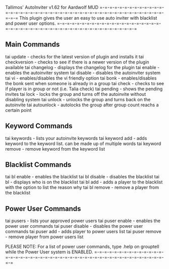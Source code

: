  Tallimos' AutoInviter v1.62 for Aardwolf MUD
=-=-=-=-=-=-=-=-=-=-=-=-=-=-=-=-=-=-=-=-=-=-=-=-=-=-=-=-=-=-=-=-=-=-=-=-=-=-=-=-=-=-=-=-=-=-=-=
This plugin gives the user an easy to use auto inviter with blacklist and power user options.
=-=-=-=-=-=-=-=-=-=-=-=-=-=-=-=-=-=-=-=-=-=-=-=-=-=-=-=-=-=-=-=-=-=-=-=-=-=-=-=-=-=-=-=-=-=-=-=

Main Commands
-------------
tai update                   - checks for the latest version of plugin and installs it
tai checkversion             - checks to see if there is a newer version of the plugin available
tai changelog                - displays the changelog for the plugin
tai enable                   - enables the autoinviter system
tai disable                  - disables the autoinviter system
tai vi                       - enables/disables the vi friendly option
tai bonk                     - enables/disables the bonk sent when someone is already in a
                               group
tai check <player>           - checks to see if player is in group or not (i.e. Talia check)
tai pending                  - shows the pending invites
tai lock                     - locks the group and turns off the autoinvite without disabling
                               system
tai unlock                   - unlocks the group and turns back on the autoinvite
tai autounlock <num>         - autolocks the group after group count reachs a certain point

Keyword Commands
----------------
tai keywords                 - lists your autoinvite keywords
tai keyword add <keyword>    - adds keyword to the keyword list. can be made up of multiple
                               words
tai keyword remove <keyword> - remove keyword from the keyword list

Blacklist Commands
------------------
tai bl enable                - enables the blacklist
tai bl disable               - disables the blacklist
tai bl                       - displays who is on the blacklist
tai bl add <player> <reason> - adds a player to the blacklist with the option to list the
                               reason why
tai bl remove <player>       - remove a player from the blacklist

Power User Commands
-------------------
tai pusers                   - lists your approved power users
tai puser enable             - enables the power user commands
tai puser disable            - disables the power user commands
tai puser add <player>       - adds player to power users list
tai puser remove <player>    - remove player from power users list

PLEASE NOTE: For a list of power user commands, type .help on grouptell while the Power User
system is ENABLED.
=-=-=-=-=-=-=-=-=-=-=-=-=-=-=-=-=-=-=-=-=-=-=-=-=-=-=-=-=-=-=-=-=-=-=-=-=-=-=-=-=-=-=-=-=-=-=-=
